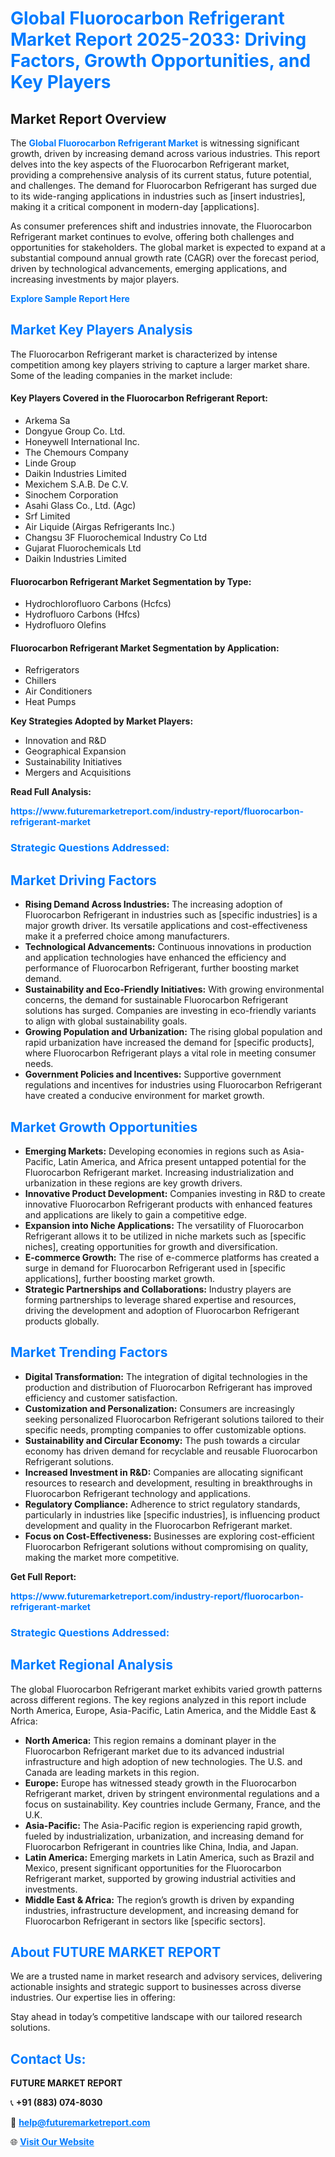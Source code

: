 <h1 style="color: #007BFF;">Global Fluorocarbon Refrigerant Market Report 2025-2033: Driving Factors, Growth Opportunities, and Key Players</h1>

<section id="overview">
<h2>Market Report Overview</h2>
<p>The <a href="https://www.futuremarketreport.com/industry-report/fluorocarbon-refrigerant-market" style="color: #007BFF; text-decoration: none;"><strong>Global Fluorocarbon Refrigerant Market</strong></a> is witnessing significant growth, driven by increasing demand across various industries. This report delves into the key aspects of the Fluorocarbon Refrigerant market, providing a comprehensive analysis of its current status, future potential, and challenges. The demand for Fluorocarbon Refrigerant has surged due to its wide-ranging applications in industries such as [insert industries], making it a critical component in modern-day [applications].</p>
<p>As consumer preferences shift and industries innovate, the Fluorocarbon Refrigerant market continues to evolve, offering both challenges and opportunities for stakeholders. The global market is expected to expand at a substantial compound annual growth rate (CAGR) over the forecast period, driven by technological advancements, emerging applications, and increasing investments by major players.</p>
</section>

<section id="overview">
<p><a href="https://www.futuremarketreport.com/request-sample/reportId=29748" style="color: #007BFF; text-decoration: none;"><strong>Explore Sample Report Here</strong></a></p>
</section>

<section id="key-players">
<h2 style="color: #007BFF;">Market Key Players Analysis</h2>
<p>The Fluorocarbon Refrigerant market is characterized by intense competition among key players striving to capture a larger market share. Some of the leading companies in the market include:</p>
<h4>Key Players Covered in the Fluorocarbon Refrigerant Report:</h4>
<ul><li>Arkema Sa</li><li>Dongyue Group Co. Ltd.</li><li>Honeywell International Inc.</li><li>The Chemours Company</li><li>Linde Group</li><li>Daikin Industries Limited</li><li>Mexichem S.A.B. De C.V.</li><li>Sinochem Corporation</li><li>Asahi Glass Co., Ltd. (Agc)</li><li>Srf Limited</li><li>Air Liquide (Airgas Refrigerants Inc.)</li><li>Changsu 3F Fluorochemical Industry Co Ltd</li><li>Gujarat Fluorochemicals Ltd</li><li>Daikin Industries Limited</li></ul>
<h4>Fluorocarbon Refrigerant Market Segmentation by Type:</h4>
<ul><li>Hydrochlorofluoro Carbons (Hcfcs)</li><li>Hydrofluoro Carbons (Hfcs)</li><li>Hydrofluoro Olefins</li></ul>

<h4>Fluorocarbon Refrigerant Market Segmentation by Application:</h4>
<ul><li>Refrigerators</li><li>Chillers</li><li>Air Conditioners</li><li>Heat Pumps</li></ul>
<p><strong>Key Strategies Adopted by Market Players:</strong></p>
<ul>
<li>Innovation and R&D</li>
<li>Geographical Expansion</li>
<li>Sustainability Initiatives</li>
<li>Mergers and Acquisitions</li>
</ul>
</section>

<section>
<p><strong>Read Full Analysis: </strong></p><a href="https://www.futuremarketreport.com/industry-report/fluorocarbon-refrigerant-market" style="color: #007BFF; text-decoration: none;"><strong>https://www.futuremarketreport.com/industry-report/fluorocarbon-refrigerant-market</strong></a>
<h3 style="color: #007BFF;">Strategic Questions Addressed:</h3>
</section>

<section id="driving-factors">
<h2 style="color: #007BFF;">Market Driving Factors</h2>
<ul>
<li><strong>Rising Demand Across Industries:</strong> The increasing adoption of Fluorocarbon Refrigerant in industries such as [specific industries] is a major growth driver. Its versatile applications and cost-effectiveness make it a preferred choice among manufacturers.</li>
<li><strong>Technological Advancements:</strong> Continuous innovations in production and application technologies have enhanced the efficiency and performance of Fluorocarbon Refrigerant, further boosting market demand.</li>
<li><strong>Sustainability and Eco-Friendly Initiatives:</strong> With growing environmental concerns, the demand for sustainable Fluorocarbon Refrigerant solutions has surged. Companies are investing in eco-friendly variants to align with global sustainability goals.</li>
<li><strong>Growing Population and Urbanization:</strong> The rising global population and rapid urbanization have increased the demand for [specific products], where Fluorocarbon Refrigerant plays a vital role in meeting consumer needs.</li>
<li><strong>Government Policies and Incentives:</strong> Supportive government regulations and incentives for industries using Fluorocarbon Refrigerant have created a conducive environment for market growth.</li>
</ul>
</section>

<section id="growth-opportunities">
<h2 style="color: #007BFF;">Market Growth Opportunities</h2>
<ul>
<li><strong>Emerging Markets:</strong> Developing economies in regions such as Asia-Pacific, Latin America, and Africa present untapped potential for the Fluorocarbon Refrigerant market. Increasing industrialization and urbanization in these regions are key growth drivers.</li>
<li><strong>Innovative Product Development:</strong> Companies investing in R&D to create innovative Fluorocarbon Refrigerant products with enhanced features and applications are likely to gain a competitive edge.</li>
<li><strong>Expansion into Niche Applications:</strong> The versatility of Fluorocarbon Refrigerant allows it to be utilized in niche markets such as [specific niches], creating opportunities for growth and diversification.</li>
<li><strong>E-commerce Growth:</strong> The rise of e-commerce platforms has created a surge in demand for Fluorocarbon Refrigerant used in [specific applications], further boosting market growth.</li>
<li><strong>Strategic Partnerships and Collaborations:</strong> Industry players are forming partnerships to leverage shared expertise and resources, driving the development and adoption of Fluorocarbon Refrigerant products globally.</li>
</ul>
</section>

<section id="trending-factors">
<h2 style="color: #007BFF;">Market Trending Factors</h2>
<ul>
<li><strong>Digital Transformation:</strong> The integration of digital technologies in the production and distribution of Fluorocarbon Refrigerant has improved efficiency and customer satisfaction.</li>
<li><strong>Customization and Personalization:</strong> Consumers are increasingly seeking personalized Fluorocarbon Refrigerant solutions tailored to their specific needs, prompting companies to offer customizable options.</li>
<li><strong>Sustainability and Circular Economy:</strong> The push towards a circular economy has driven demand for recyclable and reusable Fluorocarbon Refrigerant solutions.</li>
<li><strong>Increased Investment in R&D:</strong> Companies are allocating significant resources to research and development, resulting in breakthroughs in Fluorocarbon Refrigerant technology and applications.</li>
<li><strong>Regulatory Compliance:</strong> Adherence to strict regulatory standards, particularly in industries like [specific industries], is influencing product development and quality in the Fluorocarbon Refrigerant market.</li>
<li><strong>Focus on Cost-Effectiveness:</strong> Businesses are exploring cost-efficient Fluorocarbon Refrigerant solutions without compromising on quality, making the market more competitive.</li>
</ul>
</section>

<section>
<p><strong>Get Full Report: </strong></p><a href="https://www.futuremarketreport.com/industry-report/fluorocarbon-refrigerant-market" style="color: #007BFF; text-decoration: none;"><strong>https://www.futuremarketreport.com/industry-report/fluorocarbon-refrigerant-market</strong></a>
<h3 style="color: #007BFF;">Strategic Questions Addressed:</h3>
</section>


<section id="regional-analysis">
<h2 style="color: #007BFF;">Market Regional Analysis</h2>
<p>The global Fluorocarbon Refrigerant market exhibits varied growth patterns across different regions. The key regions analyzed in this report include North America, Europe, Asia-Pacific, Latin America, and the Middle East & Africa:</p>
<ul>
<li><strong>North America:</strong> This region remains a dominant player in the Fluorocarbon Refrigerant market due to its advanced industrial infrastructure and high adoption of new technologies. The U.S. and Canada are leading markets in this region.</li>
<li><strong>Europe:</strong> Europe has witnessed steady growth in the Fluorocarbon Refrigerant market, driven by stringent environmental regulations and a focus on sustainability. Key countries include Germany, France, and the U.K.</li>
<li><strong>Asia-Pacific:</strong> The Asia-Pacific region is experiencing rapid growth, fueled by industrialization, urbanization, and increasing demand for Fluorocarbon Refrigerant in countries like China, India, and Japan.</li>
<li><strong>Latin America:</strong> Emerging markets in Latin America, such as Brazil and Mexico, present significant opportunities for the Fluorocarbon Refrigerant market, supported by growing industrial activities and investments.</li>
<li><strong>Middle East & Africa:</strong> The region’s growth is driven by expanding industries, infrastructure development, and increasing demand for Fluorocarbon Refrigerant in sectors like [specific sectors].</li>
</ul>
</section>

<footer>
<h2 style="color: #007BFF;">About FUTURE MARKET REPORT</h2>
<p>We are a trusted name in market research and advisory services, delivering actionable insights and strategic support to businesses across diverse industries. Our expertise lies in offering:</p>

<p>Stay ahead in today’s competitive landscape with our tailored research solutions.</p>

<h2 style="color: #007BFF;">Contact Us:</h2>
<p><strong>FUTURE MARKET REPORT</strong></p>
<p>📞 <strong>+91 (883) 074-8030</strong></p>
<p>📧 <strong><a href="mailto:help@futuremarketreport.com" style="color: #007BFF;">help@futuremarketreport.com</a></strong></p>
<p>🌐 <strong><a href="https://www.futuremarketreport.com/" style="color: #007BFF;">Visit Our Website</a></strong></p>
</footer>